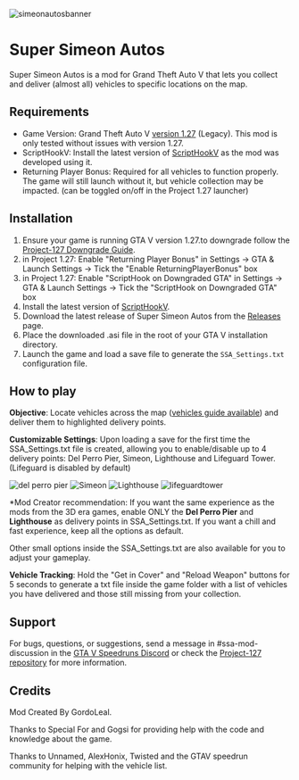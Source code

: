 ![simeonautosbanner](https://github.com/user-attachments/assets/39f17048-ae7a-4671-ac17-49fcb32cce04)
# Super Simeon Autos

Super Simeon Autos is a mod for Grand Theft Auto V  that lets you collect and deliver (almost all) vehicles to specific locations on the map.

## Requirements
* Game Version: Grand Theft Auto V [version 1.27](https://github.com/TwosHusbandS/Project-127/) (Legacy). This mod is only tested without issues with version 1.27.
* ScriptHookV: Install the latest version of [ScriptHookV](https://www.dev-c.com/gtav/scripthookv/) as the mod was developed using it.
* Returning Player Bonus: Required for all vehicles to function properly. The game will still launch without it, but vehicle collection may be impacted. (can be toggled on/off in the Project 1.27 launcher)

## Installation
1. Ensure your game is running GTA V version 1.27.to downgrade follow the [Project-127 Downgrade Guide](https://github.com/TwosHusbandS/Project-127/blob/master/Installer/Info/Help.md).
2. in Project 1.27: Enable "Returning Player Bonus" in Settings -> GTA & Launch Settings -> Tick the "Enable ReturningPlayerBonus" box
3. in Project 1.27: Enable "ScriptHook on Downgraded GTA" in Settings -> GTA & Launch Settings -> Tick the "ScriptHook on Downgraded GTA" box
4. Install the latest version of [ScriptHookV](https://www.dev-c.com/gtav/scripthookv/).
5. Download the latest release of Super Simeon Autos from the [Releases](https://github.com/GordoLeal/SuperSimeonAutos/releases) page.
6. Place the downloaded .asi file in the root of your GTA V installation directory.
7. Launch the game and load a save file to generate the <code>SSA_Settings.txt</code> configuration file.

## How to play
**Objective**: Locate vehicles across the map ([vehicles guide available](https://docs.google.com/document/d/1HLy1r_IYJAnth6uyUSzunOT0c65c5wLdxrW01GbjFZA/edit?usp=sharing)) and deliver them to highlighted delivery points.

**Customizable Settings**: Upon loading a save for the first time the SSA_Settings.txt file is created, allowing you to enable/disable up to 4 delivery points: Del Perro Pier, Simeon, Lighthouse and Lifeguard Tower. (Lifeguard is disabled by default)

![del perro pier](https://github.com/GordoLeal/SuperSimeonAutos/blob/master/githubpage/delperro.png)
![Simeon](https://github.com/GordoLeal/SuperSimeonAutos/blob/master/githubpage/simeon.png)
![Lighthouse](https://github.com/GordoLeal/SuperSimeonAutos/blob/master/githubpage/lighthouse.png)
![lifeguardtower](https://github.com/GordoLeal/SuperSimeonAutos/blob/master/githubpage/lifeguard.png)

*Mod Creator recommendation: If you want the same experience as the mods from the 3D era games, enable ONLY the **Del Perro Pier** and **Lighthouse** as delivery points in SSA_Settings.txt.
If you want a chill and fast experience, keep all the options as default.

Other small options inside the SSA_Settings.txt are also available for you to adjust your gameplay.

**Vehicle Tracking**: Hold the "Get in Cover" and "Reload Weapon" buttons for 5 seconds to generate a txt file inside the game folder with a list of vehicles you have delivered and those still missing from your collection.

## Support
For bugs, questions, or suggestions, send a message in #ssa-mod-discussion in the [GTA V Speedruns Discord](https://discord.com/invite/3qjGGBM) or check the [Project-127 repository](https://github.com/TwosHusbandS/Project-127/) for more information.

## Credits
Mod Created By GordoLeal.

Thanks to Special For and Gogsi for providing help with the code and knowledge about the game.

Thanks to Unnamed, AlexHonix, Twisted and the GTAV speedrun community for helping with the vehicle list.

